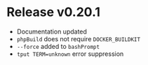 # Release v0.20.1

- Documentation updated
- `phpBuild` does not require `DOCKER_BUILDKIT`
- `--force` added to `bashPrompt`
- `tput TERM=unknown` error suppression
